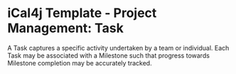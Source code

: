 # iCal4j Template - Project Management: Task

A Task captures a specific activity undertaken by a team or individual. Each Task may be associated with a Milestone
such that progress towards Milestone completion may be accurately tracked.
